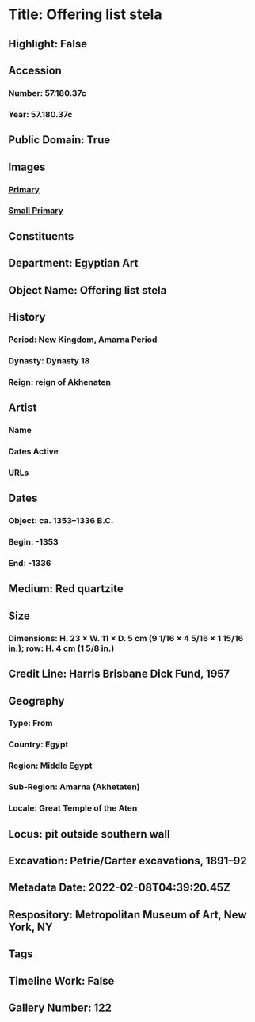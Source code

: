 # Title: Offering list stela
## Highlight: False
## Accession
### Number: 57.180.37c
### Year: 57.180.37c
## Public Domain: True
## Images
### [Primary](https://images.metmuseum.org/CRDImages/eg/original/57.180.37c.jpg)
### [Small Primary](https://images.metmuseum.org/CRDImages/eg/web-large/57.180.37c.jpg)
## Constituents
## Department: Egyptian Art
## Object Name: Offering list stela
## History
### Period: New Kingdom, Amarna Period
### Dynasty: Dynasty 18
### Reign: reign of Akhenaten
## Artist
### Name
### Dates Active
### URLs
## Dates
### Object: ca. 1353–1336 B.C.
### Begin: -1353
### End: -1336
## Medium: Red quartzite
## Size
### Dimensions: H. 23 × W. 11 × D. 5 cm (9 1/16 × 4 5/16 × 1 15/16 in.); row: H. 4 cm (1 5/8 in.)
## Credit Line: Harris Brisbane Dick Fund, 1957
## Geography
### Type: From
### Country: Egypt
### Region: Middle Egypt
### Sub-Region: Amarna (Akhetaten)
### Locale: Great Temple of the Aten
## Locus: pit outside southern wall
## Excavation: Petrie/Carter excavations, 1891–92
## Metadata Date: 2022-02-08T04:39:20.45Z
## Respository: Metropolitan Museum of Art, New York, NY
## Tags
## Timeline Work: False
## Gallery Number: 122